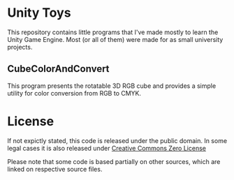 Unity Toys
==========

This repository contains little programs that I've made mostly to learn the Unity Game Engine. Most (or all of them) were made for
as small university projects.

CubeColorAndConvert
-------------------
This program presents the rotatable 3D RGB cube and provides a simple utility for color conversion from RGB to CMYK.

License
=======
If not expictly stated, this code is released under the public domain. In some legal cases it is also released under [Creative Commons Zero License](https://creativecommons.org/publicdomain/zero/1.0/legalcode)

Please note that some code is based partially on other sources, which are linked on respective source files.